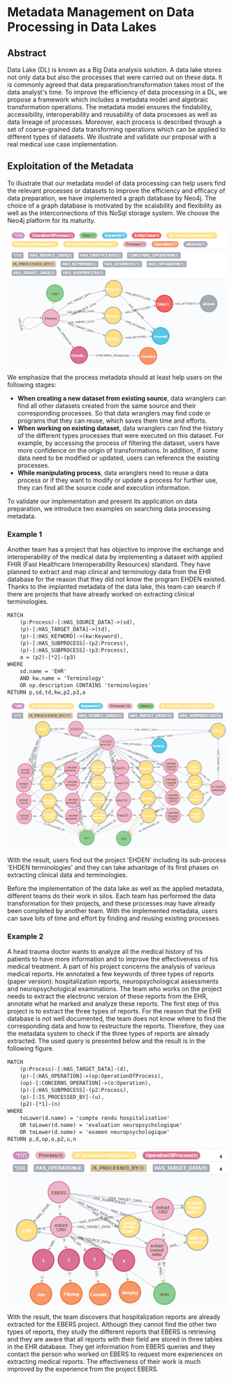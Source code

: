 # Metadata Management on Data Processing in Data Lakes

## Abstract

Data Lake (DL) is known as a Big Data analysis solution. A data lake stores not only data but also the processes that were carried out on these data. It is commonly agreed that data preparation/transformation takes most of the data analyst's time. To improve the efficiency of data processing in a DL, we propose a framework which includes a metadata model and algebraic transformation operations. The metadata model ensures the findability, accessibility, interoperability and reusability of data processes as well as data lineage of processes. Moreover, each process is described through a set of coarse-grained data transforming operations which can be applied to different types of datasets. We illustrate and validate our proposal with a real medical use case implementation.

## Exploitation of the Metadata

To illustrate that our metadata model of data processing can help users find the relevant processes or datasets to improve the efficiency and efficacy of data preparation, we have implemented a graph database by Neo4j. The choice of a graph database is motivated by the scalability and flexibility as well as the interconnections of this NoSql storage system. We choose the Neo4j platform for its maturity. 

![implemented data base schema](/images/schema.png "implemented data base schema")

We emphasize that the process metadata should at least help users on the following stages:

- **When creating a new dataset from existing source**, data wranglers can find all other datasets created from the same source and their corresponding  processes. So that data wranglers may find code or programs that they can reuse, which saves them time and efforts.
- **When working on existing dataset**, data wranglers can find the history of the different types processes that were executed on this dataset. For example, by accessing the process of filtering the dataset, users have more confidence on the origin of transformations. In addition, if some data need to be modified or updated, users can reference the existing processes.
- **While manipulating process**, data wranglers need to reuse a data process or if they want to modify or update a process for further use, they can find all the source code and execution information.


To validate our implementation and present its application on data preparation, we introduce two examples on searching data processing metadata.

### Example 1

Another team has a project that has objective to improve the exchange and interoperability of the medical data by implementing a dataset with applied FHIR (Fast Healthcare Interoperability Resources) standard. They have planned to extract and map clinical and terminology data from the EHR database for the reason that they did not know the program EHDEN existed. Thanks to the implanted metadata of the data lake, this team can search if there are projects that have already worked on extracting clinical terminologies.

    MATCH 
        (p:Process)-[:HAS_SOURCE_DATA]->(sd),
        (p)-[:HAS_TARGET_DATA]->(td),
        (p)-[:HAS_KEYWORD]->(kw:Keyword),
        (p)-[:HAS_SUBPROCESS]-(p2:Process),
        (p)-[:HAS_SUBPROCESS]-(p3:Process),
        a = (p2)-[*2]-(p3)
    WHERE
        sd.name = 'EHR'
        AND kw.name = 'Terminology'
        OR op.description CONTAINS 'terminologies' 
    RETURN p,sd,td,kw,p2,p3,a

![example 1](/images/example1.png "example 1")

With the result, users find out the project 'EHDEN' including its sub-process 'EHDEN terminologies' and they can take advantage of its first phases on extracting clinical data and terminologies.

Before the implementation of the data lake as well as the applied metadata, different teams do their work in silos. Each team has performed the data transformation for their projects, and these processes may have already been completed by another team. With the implemented metadata, users can save lots of time and effort by finding and reusing existing processes.
 

### Example 2

A head trauma doctor wants to analyze all the medical history of his patients to have more information and to improve the effectiveness of his medical treatment. A part of his project concerns the analysis of various medical reports. He annotated a few keywords of three types of reports (paper version): hospitalization reports, neuropsychological assessments and neuropsychological examinations. The team who works on the project needs to extract the electronic version of these reports from the EHR, annotate what he marked and analyze these reports. The first step of this project is to extract the three types of reports. For the reason that the EHR database is not well documented, the team does not know where to find the corresponding data and how to restructure the reports. Therefore, they use the metadata system to check if the three types of reports are already extracted. The used query is presented below and the result is in the following figure. 

    MATCH 
        (p:Process)-[:HAS_TARGET_DATA]-(d),
        (p)-[:HAS_OPERATION]->(op:OperationOfProcess),
        (op)-[:CONCERNS_OPERATION]->(o:Operation),
        (p)-[:HAS_SUBPROCESS]-(p2:Process),
        (p)-[:IS_PROCESSED_BY]-(u),
        (p2)-[*1]-(n)
    WHERE
        toLower(d.name) = 'compte rendu hospitalisation' 
        OR toLower(d.name) = 'evaluation neuropsychologique'
        OR toLower(d.name) = 'examen neuropsychologique'
    RETURN p,d,op,o,p2,u,n

![example 2](/images/example2.png "example 2")

With the result, the team discovers that hospitalization reports are already extracted for the EBERS project. Although they cannot find the other two types of reports, they study the different reports that EBERS is retrieving and they are aware that all reports with their field are stored in three tables in the EHR database. They get information from EBERS queries and they contact the person who worked on EBERS to request more experiences on extracting medical reports. The effectiveness of their work is much improved by the experience from the project EBERS.